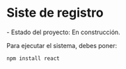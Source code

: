 <h1>Siste de registro</h1>
- Estado del proyecto: En construcción.


Para ejecutar el sistema, debes poner: 

```npm install react```

